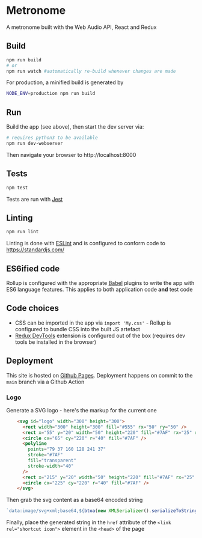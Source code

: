 # Metronome

A metronome built with the Web Audio API, React and Redux

## Build

```bash
npm run build
# or
npm run watch #automatically re-build whenever changes are made
```

For production, a minified build is generated by
```bash
NODE_ENV=production npm run build
```

## Run

Build the app (see above), then start the dev server via:

```bash
# requires python3 to be available
npm run dev-webserver
```

Then navigate your browser to http://localhost:8000

## Tests

```bash
npm test
```
Tests are run with [Jest](https://facebook.github.io/jest/)

## Linting

```bash
npm run lint
```

Linting is done with [ESLint](https://eslint.org/) and is configured to conform code to https://standardjs.com/

## ES6ified code

Rollup is configured with the appropriate [Babel](https://babeljs.io/) plugins to write the app with ES6 language features. This applies to both application code **and** test code

## Code choices

- CSS can be imported in the app via `import 'My.css'` - Rollup is configured to bundle CSS into the built JS artefact
- [Redux DevTools](https://github.com/zalmoxisus/redux-devtools-extension) extension is configured out of the box (requires dev tools be installed in the browser)

## Deployment

This site is hosted on [Github Pages](https://crosslandwa.github.io/metronome). Deployment happens on commit to the `main` branch via a Github Action

### Logo

Generate a SVG logo - here's the markup for the current one

```html
    <svg id="logo" width="300" height="300">
      <rect width="300" height="300" fill="#555" rx="50" ry="50" />
      <rect x="55" y="20" width="50" height="220" fill="#7AF" rx="25" ry="25" />
      <circle cx="65" cy="220" r="40" fill="#7AF" />
      <polyline
        points="79 37 160 128 241 37"
        stroke="#7AF"
        fill="transparent"
        stroke-width="40"
      />
      <rect x="215" y="20" width="50" height="220" fill="#7AF" rx="25" ry="25" />
      <circle cx="225" cy="220" r="40" fill="#7AF" />
    </svg>
```

Then grab the svg content as a base64 encoded string

```js
`data:image/svg+xml;base64,${btoa(new XMLSerializer().serializeToString(document.getElementById("logo")))}`
```

Finally, place the generated string in the `href` attribute of the `<link rel="shortcut icon">` element in the `<head>` of the page
